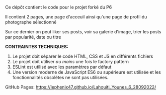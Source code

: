 Ce dépôt contient le code pour le projet forké du P6

Il contient 2 pages, une page d'acceuil ainsi qu'une page de profil du photographe sélectionné

Sur ce dernier on peut liker ses posts, voir sa galerie d'image, trier les posts par popularité, date ou titre

**CONTRAINTES TECHNIQUES:**

1. Le projet doit séparer le code HTML, CSS et JS en différents fichiers
2. Le projet doit utiliser _au moins_ une fois le factory pattern
3. ESLint est utilisé avec les paramètres par défaut
4. Une version moderne de JavaScript ES6 ou supérieure est utilisée et
   les fonctionnalités obsolètes ne sont pas utilisées.

GitHub Pages: https://lephenix47.github.io/Lahouiti_Younes_6_28092022/
